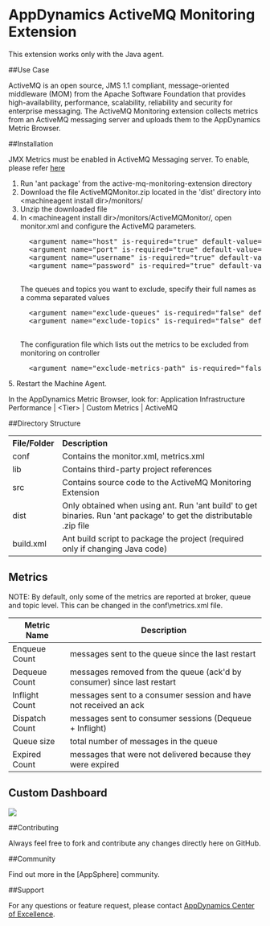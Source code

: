 # AppDynamics ActiveMQ Monitoring Extension

This extension works only with the Java agent.

##Use Case

ActiveMQ is an open source, JMS 1.1 compliant, message-oriented middleware (MOM) from the Apache Software Foundation that provides high-availability, performance, scalability, reliability and security for enterprise messaging. 
The ActiveMQ Monitoring extension collects metrics from an ActiveMQ messaging server and uploads them to the AppDynamics Metric Browser. 


##Installation

JMX Metrics must be enabled in ActiveMQ Messaging server. To enable, please refer [here](http://activemq.apache.org/jmx.html)

1. Run 'ant package' from the active-mq-monitoring-extension directory
2. Download the file ActiveMQMonitor.zip located in the 'dist' directory into \<machineagent install dir\>/monitors/
3. Unzip the downloaded file
4. In \<machineagent install dir\>/monitors/ActiveMQMonitor/, open monitor.xml and configure the ActiveMQ parameters.
     <pre>
     &lt;argument name="host" is-required="true" default-value="" /&gt;
     &lt;argument name="port" is-required="true" default-value="" /&gt;
     &lt;argument name="username" is-required="true" default-value="" /&gt;
     &lt;argument name="password" is-required="true" default-value="" /&gt;
     </pre>
     The queues and topics you want to exclude, specify their full names as a comma separated values
     <pre>
     &lt;argument name="exclude-queues" is-required="false" default-value=""/&gt;
     &lt;argument name="exclude-topics" is-required="false" default-value=""/&gt;
     </pre>
     The configuration file which lists out the metrics to be excluded from monitoring on controller
     <pre>
     &lt;argument name="exclude-metrics-path" is-required="false" default-value="monitors/ActiveMQMonitor/conf/metrics.xml" /&gt;
</pre>
5. Restart the Machine Agent. 
 
In the AppDynamics Metric Browser, look for: Application Infrastructure Performance  | \<Tier\> | Custom Metrics | ActiveMQ

##Directory Structure

<table><tbody>
<tr>
<th align="left"> File/Folder </th>
<th align="left"> Description </th>
</tr>
<tr>
<td class='confluenceTd'> conf </td>
<td class='confluenceTd'> Contains the monitor.xml, metrics.xml </td>
</tr>
<tr>
<td class='confluenceTd'> lib </td>
<td class='confluenceTd'> Contains third-party project references </td>
</tr>
<tr>
<td class='confluenceTd'> src </td>
<td class='confluenceTd'> Contains source code to the ActiveMQ Monitoring Extension </td>
</tr>
<tr>
<td class='confluenceTd'> dist </td>
<td class='confluenceTd'> Only obtained when using ant. Run 'ant build' to get binaries. Run 'ant package' to get the distributable .zip file </td>
</tr>
<tr>
<td class='confluenceTd'> build.xml </td>
<td class='confluenceTd'> Ant build script to package the project (required only if changing Java code) </td>
</tr>
</tbody>
</table>

## Metrics

NOTE: By default, only some of the metrics are reported at broker, queue and topic level. This can be changed in the conf\metrics.xml file.

| Metric Name | Description |
|----------------|-------------|
|Enqueue Count				| messages sent to the queue since the last restart|
|Dequeue Count				| messages removed from the queue (ack'd by consumer) since last restart|
|Inflight Count			| messages sent to a consumer session and have not received an ack|
|Dispatch Count			| messages sent to consumer sessions (Dequeue + Inflight)|
|Queue size				| total number of messages in the queue|
|Expired Count				| messages that were not delivered because they were expired|

## Custom Dashboard
![](https://raw.github.com/Appdynamics/activemq-monitoring-extension/master/ActiveMQDashboard.png)

##Contributing

Always feel free to fork and contribute any changes directly here on GitHub.

##Community

Find out more in the [AppSphere] community.

##Support

For any questions or feature request, please contact [AppDynamics Center of Excellence](mailto:ace-request@appdynamics.com).



